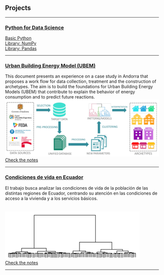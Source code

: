 ## Projects

---

### [Python for Data Science](./projects/python/mainpython.md)

[Basic Python](./projects/python/basicpython/mainbasic.md)
<br>
[Library: NumPy](./projects/python/numpy/mainnumpy.md)
<br>
[Library: Pandas](./projects/python/numpy/mainpandas.md)

---
### [Urban Building Energy Model (UBEM)](./projects/UBEM/mainUBEM.md)
This document presents an experience on a case study in Andorra that proposes a work flow for data collection, treatment and the construction of archetypes. The aim is to build the foundations for Urban Building Energy Models (UBEM) that contribute to explain the behavior of energy consumption and to predict future reactions.
<br>
![UBEM](.\projects\UBEM\workflow.png)
<br>
[Check the notes](./projects/UBEM/mainUBEM.md)

---
### [Condiciones de vida en Ecuador](./projects/Ecuador/mainEcuador.md)
El trabajo busca analizar las condiciones de vida de la población de las distintas regiones de Ecuador, centrando su atención en las condiciones de acceso a la vivienda y a los servicios básicos.
<br>
<br><br>
![dendogram](.\projects\Ecuador\dendogram.png)
<br>
[Check the notes](./projects/Ecuador/mainEcuador.md)

---






